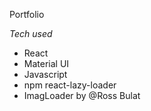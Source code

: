 Portfolio

_Tech used_

- React
- Material UI
- Javascript
- npm react-lazy-loader
- ImagLoader by @Ross Bulat
